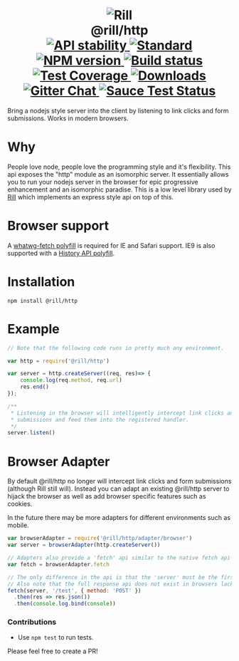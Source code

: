 <h1 align="center">
  <!-- Logo -->
  <img src="https://raw.githubusercontent.com/rill-js/rill/master/Rill-Icon.jpg" alt="Rill"/>
  <br/>
  @rill/http
	<br/>

  <!-- Stability -->
  <a href="https://nodejs.org/api/documentation.html#documentation_stability_index">
    <img src="https://img.shields.io/badge/stability-stable-brightgreen.svg?style=flat-square" alt="API stability"/>
  </a>
  <!-- Standard -->
  <a href="https://github.com/feross/standard">
    <img src="https://img.shields.io/badge/code%20style-standard-brightgreen.svg?style=flat-square" alt="Standard"/>
  </a>
  <!-- NPM version -->
  <a href="https://npmjs.org/package/@rill/http">
    <img src="https://img.shields.io/npm/v/@rill/http.svg?style=flat-square" alt="NPM version"/>
  </a>
  <!-- Travis build -->
  <a href="https://travis-ci.org/rill-js/http">
  <img src="https://img.shields.io/travis/rill-js/http.svg?style=flat-square" alt="Build status"/>
  </a>
  <!-- Coveralls coverage -->
  <a href="https://coveralls.io/github/rill-js/http">
    <img src="https://img.shields.io/coveralls/rill-js/http.svg?style=flat-square" alt="Test Coverage"/>
  </a>
  <!-- Downloads -->
  <a href="https://npmjs.org/package/@rill/http">
    <img src="https://img.shields.io/npm/dm/@rill/http.svg?style=flat-square" alt="Downloads"/>
  </a>
  <!-- Gitter chat -->
  <a href="https://gitter.im/rill-js/rill">
    <img src="https://img.shields.io/gitter/room/rill-js/rill.svg?style=flat-square" alt="Gitter Chat"/>
  </a>
  <!-- Saucelabs -->
  <a href="https://saucelabs.com/u/rill-js">
    <img src="https://saucelabs.com/browser-matrix/rill-js.svg" alt="Sauce Test Status"/>
  </a>
</h1>

Bring a nodejs style server into the client by listening to link clicks and form submissions. Works in modern browsers.

# Why
People love node, people love the programming style and it's flexibility. This api exposes the "http" module as an isomorphic server. It essentially allows you to run your nodejs server in the browser for epic progressive enhancement and an isomorphic paradise. This is a low level library used by [Rill](https://github.com/rill-js/rill) which implements an express style api on top of this.

# Browser support
A [whatwg-fetch polyfill](https://github.com/github/fetch) is required for IE and Safari support. IE9 is also supported with a [History API polyfill](https://github.com/devote/HTML5-History-API).

# Installation

```console
npm install @rill/http
```

# Example

```javascript
// Note that the following code runs in pretty much any environment.

var http = require('@rill/http')

var server = http.createServer((req, res)=> {
	console.log(req.method, req.url)
	res.end()
});

/**
 * Listening in the browser will intelligently intercept link clicks and form
 * submissions and feed them into the registered handler.
 */
server.listen()
```

# Browser Adapter
By default @rill/http no longer will intercept link clicks and form submissions (although Rill still will). Instead you can adapt an existing @rill/http server to hijack the browser as well as add browser specific features such as cookies.

In the future there may be more adapters for different environments such as mobile.

```javascript
var browserAdapter = require('@rill/http/adapter/browser')
var server = browserAdapter(http.createServer())

// Adapters also provide a 'fetch' api similar to the native fetch api to request things from a server.
var fetch = browserAdapter.fetch

// The only difference in the api is that the 'server' must be the first argument.
// Also note that the full response api does not exist in browsers lacking fetch (use a polyfill).
fetch(server, '/test', { method: 'POST' })
  .then(res => res.json())
  .then(console.log.bind(console))
```

### Contributions

* Use `npm test` to run tests.

Please feel free to create a PR!
